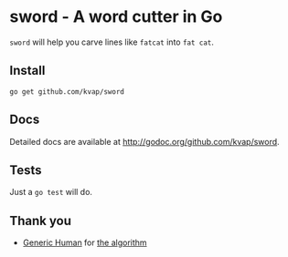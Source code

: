 # sword - A word cutter in Go

`sword` will help you carve lines like `fatcat` into `fat cat`.

## Install

`go get github.com/kvap/sword`

## Docs

Detailed docs are available at <http://godoc.org/github.com/kvap/sword>.

## Tests

Just a `go test` will do.

## Thank you

- [Generic Human](https://stackoverflow.com/users/1515832/generic-human) for [the algorithm](https://stackoverflow.com/questions/8870261/how-to-split-text-without-spaces-into-list-of-words)
